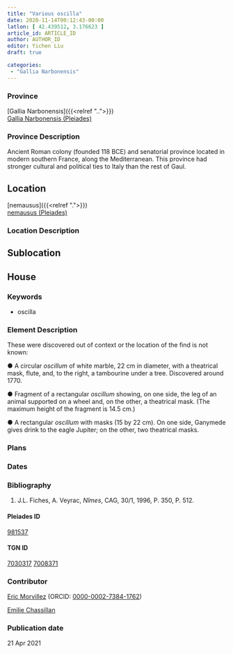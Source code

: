 ```yaml
---
title: "Various oscilla"
date: 2020-11-14T00:12:43-00:00
latlon: [ 42.439512, 3.176623 ]
article_id: ARTICLE_ID
author: AUTHOR_ID
editor: Yichen Liu
draft: true

categories:
 - "Gallia Narbonensis"
---
```


### Province

[Gallia Narbonensis]({{<relref "..">}}) \
[Gallia Narbonensis (Pleiades)](https://pleiades.stoa.org/places/981537)

### Province Description

Ancient Roman colony (founded 118 BCE) and senatorial province located in modern southern France, along the Mediterranean. This province had stronger cultural and political ties to Italy than the rest of Gaul.

## Location

[nemausus]({{<relref ".">}}) \
[nemausus (Pleiades)](https://pleiades.stoa.org/places/148142)

### Location Description

<!--### Location Description-->

<!-- LEAVE THIS BLANK FOR NOW -->

## Sublocation

[](#)

<!--### Sublocation Description-->

<!-- DESCRIPTION -->

## House





### Keywords

- oscilla


### Element Description

These were discovered out of context or the location of the find is not known:

●	A circular *oscillum* of white marble, 22 cm in diameter, with a theatrical mask, flute, and, to the right, a tambourine under a tree. Discovered around 1770.

●	Fragment of a rectangular *oscillum* showing, on one side, the leg of an animal supported on a wheel and, on the other, a theatrical mask.  (The maximum height of the fragment is 14.5 cm.)

●	A rectangular *oscillum* with masks (15 by 22 cm). On one side, Ganymede gives drink to the eagle Jupiter; on the other, two theatrical masks.



### Plans



### Dates



### Bibliography
1. J.L. Fiches, A. Veyrac, *Nîmes*, CAG, 30/1, 1996, P. 350, P. 512.

#### Pleiades ID

[981537](https://pleiades.stoa.org/places/981537)

#### TGN ID

[7030317](http://vocab.getty.edu/page/tgn/7030317)
[7008371](http://vocab.getty.edu/page/tgn/7008371)

### Contributor

[Eric Morvillez](link) (ORCID: [0000-0002-7384-1762](https://orcid.org/0000-0002-7384-1762))

[Emilie Chassillan](link)
### Publication date


21 Apr 2021

<!--### Related articles-->

<!-- Links to other related articles. Leave blank for now -->